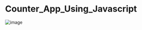 # Counter_App_Using_Javascript
![image](https://user-images.githubusercontent.com/24952359/149662491-375b1ec5-ae0e-4cd0-8023-e5b0932d1e4c.png)
